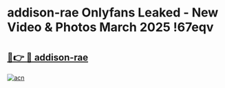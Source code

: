 # addison-rae Onlyfans Leaked - New Video & Photos March 2025 !67eqv

# <h2><a href="https://84rwz0.iuczelnia.edu.pl?title=addison-rae&ref=67eqv">🔗👉 🔴 addison-rae</a></h2>

[![acn](https://github.com/user-attachments/assets/0f9c940e-d8b0-45ae-aac7-cd30a18b3e1c)](https://84rwz0.iuczelnia.edu.pl?title=addison-rae&ref=67eqv)

